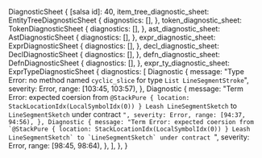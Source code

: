 DiagnosticSheet {
    [salsa id]: 40,
    item_tree_diagnostic_sheet: EntityTreeDiagnosticSheet {
        diagnostics: [],
    },
    token_diagnostic_sheet: TokenDiagnosticSheet {
        diagnostics: [],
    },
    ast_diagnostic_sheet: AstDiagnosticSheet {
        diagnostics: [],
    },
    expr_diagnostic_sheet: ExprDiagnosticSheet {
        diagnostics: [],
    },
    decl_diagnostic_sheet: DeclDiagnosticSheet {
        diagnostics: [],
    },
    defn_diagnostic_sheet: DefnDiagnosticSheet {
        diagnostics: [],
    },
    expr_ty_diagnostic_sheet: ExprTypeDiagnosticSheet {
        diagnostics: [
            Diagnostic {
                message: "Type Error: no method named `cyclic_slice` for type `List LineSegmentStroke`",
                severity: Error,
                range: [103:45, 103:57),
            },
            Diagnostic {
                message: "Term Error: expected coersion from `@StackPure { location: StackLocationIdx(LocalSymbolIdx(0)) } Leash LineSegmentSketch` to `LineSegmentSketch` under contract ``",
                severity: Error,
                range: [94:37, 94:56),
            },
            Diagnostic {
                message: "Term Error: expected coersion from `@StackPure { location: StackLocationIdx(LocalSymbolIdx(0)) } Leash LineSegmentSketch` to `LineSegmentSketch` under contract ``",
                severity: Error,
                range: [98:45, 98:64),
            },
        ],
    },
}